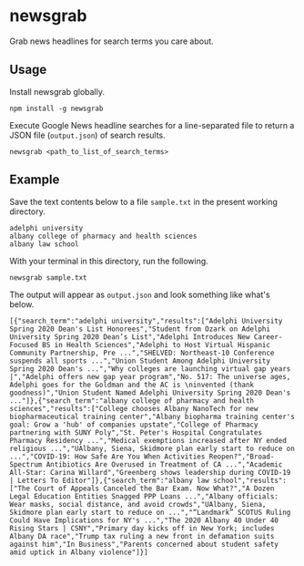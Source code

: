 
# newsgrab

Grab news headlines for search terms you care about.

## Usage

Install newsgrab globally.

```
npm install -g newsgrab
```

Execute Google News headline searches for a line-separated file to return a JSON file (`output.json`) of search results.

```
newsgrab <path_to_list_of_search_terms>
```

## Example

Save the text contents below to a file `sample.txt` in the present working directory.

```
adelphi university
albany college of pharmacy and health sciences
albany law school
```

With your terminal in this directory, run the following.

```
newsgrab sample.txt
```

The output will appear as  `output.json` and look something like what's below.

```
[{"search_term":"adelphi university","results":["Adelphi University Spring 2020 Dean's List Honorees","Student from Ozark on Adelphi University Spring 2020 Dean’s List","Adelphi Introduces New Career-Focused BS in Health Sciences","Adelphi to Host Virtual Hispanic Community Partnership, Pre ...","SHELVED: Northeast-10 Conference suspends all sports ...","Union Student Among Adelphi University Spring 2020 Dean's ...","Why colleges are launching virtual gap years |","Adelphi offers new gap year program","No. 517: The universe ages, Adelphi goes for the Goldman and the AC is \ninvented (thank goodness)","Union Student Named Adelphi University Spring 2020 Dean's ..."]},{"search_term":"albany college of pharmacy and health sciences","results":["College chooses Albany NanoTech for new biopharmaceutical training center","Albany biopharma training center's goal: Grow a 'hub' of companies upstate","College of Pharmacy partnering with SUNY Poly","St. Peter's Hospital Congratulates Pharmacy Residency ...","Medical exemptions increased after NY ended religious ...","UAlbany, Siena, Skidmore plan early start to reduce on ...","COVID-19: How Safe Are You When Activities Reopen?","Broad-Spectrum Antibiotics Are Overused in Treatment of CA ...","Academic All-Star: Carina Willard","Greenberg shows leadership during COVID-19 | Letters To Editor"]},{"search_term":"albany law school","results":["The Court of Appeals Canceled the Bar Exam. Now What?","A Dozen Legal Education Entities Snagged PPP Loans ...","Albany officials: Wear masks, social distance, and avoid crowds","UAlbany, Siena, Skidmore plan early start to reduce on ...","“Landmark” SCOTUS Ruling Could Have Implications for NY's ...","The 2020 Albany 40 Under 40 Rising Stars | CSNY","Primary day kicks off in New York; includes Albany DA race","Trump tax ruling a new front in defamation suits against him","In Business","Parents concerned about student safety amid uptick in Albany violence"]}]
```